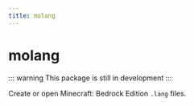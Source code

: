 ```yaml
---
title: molang
---
```


# molang

::: warning
This package is still in development
:::

Create or open Minecraft: Bedrock Edition `.lang` files.
